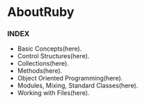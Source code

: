 # AboutRuby

### INDEX
- Basic Concepts(here).
- Control Structures(here).
- Collections(here).
- Methods(here).
- Object Oriented Programming(here).
- Modules, Mixing, Standard Classes(here).
- Working with Files(here).
